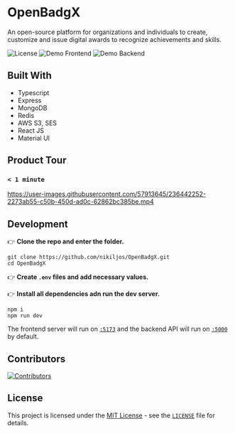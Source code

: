# OpenBadgX

An open-source platform for organizations and individuals to create, customize and issue digital awards to recognize achievements and skills.

![License](https://img.shields.io/github/license/nikiljos/OpenBadgX?style=flat-square)
![Demo Frontend](https://img.shields.io/website?label=Demo%20Frontend&style=flat-square&up_message=up&url=https%3A%2F%2Fdemo.openbadgx.nikjos.in%2F)
![Demo Backend](https://img.shields.io/website?label=Demo%20API&style=flat-square&up_message=up&url=https%3A%2F%2Fopenbadgx-staging.up.railway.app%2Fping)

## Built With
- Typescript
- Express
- MongoDB
- Redis
- AWS S3, SES
- React JS
- Material UI

## Product Tour
### `< 1 minute`
https://user-images.githubusercontent.com/57913645/236442252-2273ab55-c50b-450d-ad0c-62862bc385be.mp4

## Development 

👉 **Clone the repo and enter the folder.**
```
git clone https://github.com/nikiljos/OpenBadgX.git 
cd OpenBadgX
```
👉 **Create `.env` files and add necessary values.**

👉 **Install all dependencies adn run the dev server.**
```
npm i 
npm run dev
```
The frontend server will run on [`:5173`](http://localhost:5173) and the backend API will run on [`:5000`](http://localhost:5000) by default.

## Contributors
<div>
  <a href="https://github.com/nikiljos/OpenBadgX/graphs/contributors">
    <img src="https://contrib.rocks/image?repo=nikiljos/OpenBadgX&columns=15"
      alt="Contributors"/>
  </a>
</div>

## License
This project is licensed under the [MIT License](https://opensource.org/licenses/MIT) - see the [`LICENSE`](LICENSE) file for details.
